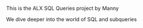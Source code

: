 This is the ALX SQL Queries project by Manny  

We dive deeper into the world of SQL and subqueries
